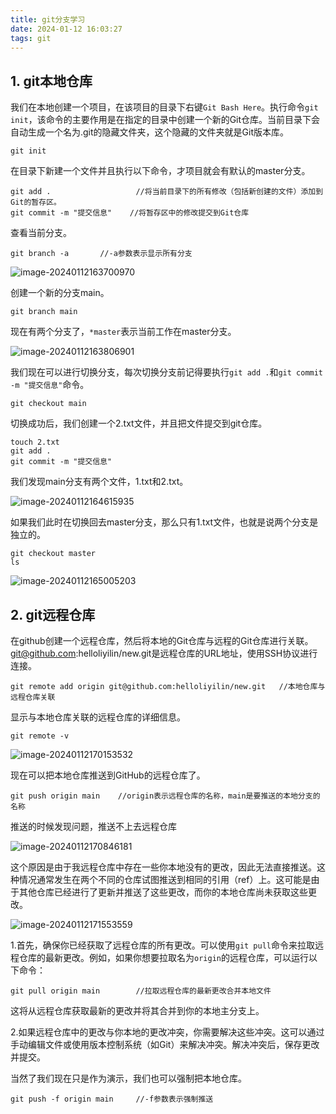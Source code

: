 ```yaml
---
title: git分支学习
date: 2024-01-12 16:03:27
tags: git
---
```


## 1. git本地仓库

我们在本地创建一个项目，在该项目的目录下右键`Git Bash Here`。执行命令`git init`，该命令的主要作用是在指定的目录中创建一个新的Git仓库。当前目录下会自动生成一个名为.git的隐藏文件夹，这个隐藏的文件夹就是Git版本库。

```
git init
```

在目录下新建一个文件并且执行以下命令，才项目就会有默认的master分支。

```
git add .					//将当前目录下的所有修改（包括新创建的文件）添加到Git的暂存区。
git commit -m "提交信息"	//将暂存区中的修改提交到Git仓库
```

查看当前分支。

```
git branch -a		//-a参数表示显示所有分支
```

![image-20240112163700970](./img/git分支1.png)

创建一个新的分支main。

```
git branch main
```

现在有两个分支了，`*master`表示当前工作在master分支。

![image-20240112163806901](./img/git分支2.png)

我们现在可以进行切换分支，每次切换分支前记得要执行`git add .`和`git commit -m "提交信息"`命令。

```
git checkout main
```

切换成功后，我们创建一个2.txt文件，并且把文件提交到git仓库。

```
touch 2.txt
git add .
git commit -m "提交信息"
```

我们发现main分支有两个文件，1.txt和2.txt。

![image-20240112164615935](./img/git分支3.png)

如果我们此时在切换回去master分支，那么只有1.txt文件，也就是说两个分支是独立的。

```
git checkout master
ls
```

![image-20240112165005203](./img/git分支4.png)



## 2. git远程仓库

在github创建一个远程仓库，然后将本地的Git仓库与远程的Git仓库进行关联。git@github.com:helloliyilin/new.git是远程仓库的URL地址，使用SSH协议进行连接。

```
git remote add origin git@github.com:helloliyilin/new.git	//本地仓库与远程仓库关联
```

显示与本地仓库关联的远程仓库的详细信息。

```
git remote -v
```

![image-20240112170153532](./img/git分支5.png)

现在可以把本地仓库推送到GitHub的远程仓库了。

```
git push origin main	//origin表示远程仓库的名称，main是要推送的本地分支的名称
```

推送的时候发现问题，推送不上去远程仓库

![image-20240112170846181](./img/git分支6.png)

这个原因是由于我远程仓库中存在一些你本地没有的更改，因此无法直接推送。这种情况通常发生在两个不同的仓库试图推送到相同的引用（ref）上。这可能是由于其他仓库已经进行了更新并推送了这些更改，而你的本地仓库尚未获取这些更改。

![image-20240112171553559](./img/git分支7.png)

1.首先，确保你已经获取了远程仓库的所有更改。可以使用`git pull`命令来拉取远程仓库的最新更改。例如，如果你想要拉取名为`origin`的远程仓库，可以运行以下命令：

```
git pull origin main		//拉取远程仓库的最新更改合并本地文件
```

这将从远程仓库获取最新的更改并将其合并到你的本地主分支上。

2.如果远程仓库中的更改与你本地的更改冲突，你需要解决这些冲突。这可以通过手动编辑文件或使用版本控制系统（如Git）来解决冲突。解决冲突后，保存更改并提交。

当然了我们现在只是作为演示，我们也可以强制把本地仓库。

```
git push -f origin main		//-f参数表示强制推送
```



